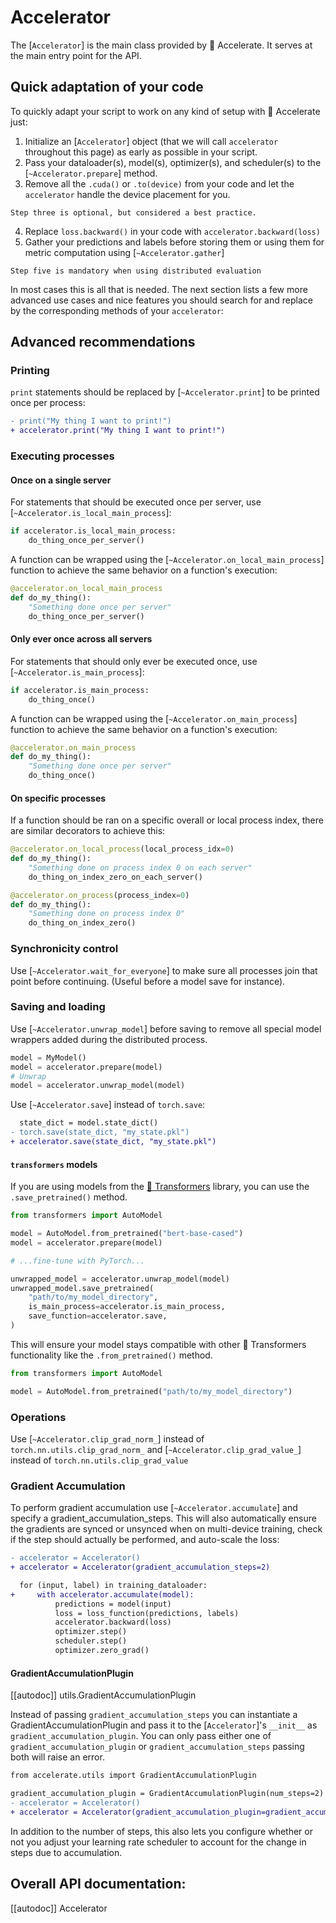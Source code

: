 <!--Copyright 2021 The HuggingFace Team. All rights reserved.

Licensed under the Apache License, Version 2.0 (the "License"); you may not use this file except in compliance with
the License. You may obtain a copy of the License at

http://www.apache.org/licenses/LICENSE-2.0

Unless required by applicable law or agreed to in writing, software distributed under the License is distributed on
an "AS IS" BASIS, WITHOUT WARRANTIES OR CONDITIONS OF ANY KIND, either express or implied. See the License for the
specific language governing permissions and limitations under the License.

⚠️ Note that this file is in Markdown but contain specific syntax for our doc-builder (similar to MDX) that may not be
rendered properly in your Markdown viewer.
-->

# Accelerator

The [`Accelerator`] is the main class provided by 🤗 Accelerate. 
It serves at the main entry point for the API. 

## Quick adaptation of your code

To quickly adapt your script to work on any kind of setup with 🤗 Accelerate just:

1. Initialize an [`Accelerator`] object (that we will call `accelerator` throughout this page) as early as possible in your script.
2. Pass your dataloader(s), model(s), optimizer(s), and scheduler(s) to the [`~Accelerator.prepare`] method.
3. Remove all the `.cuda()` or `.to(device)` from your code and let the `accelerator` handle the device placement for you. 

<Tip>

    Step three is optional, but considered a best practice.

</Tip>

4. Replace `loss.backward()` in your code with `accelerator.backward(loss)`
5. Gather your predictions and labels before storing them or using them for metric computation using [`~Accelerator.gather`]

<Tip warning={true}>

    Step five is mandatory when using distributed evaluation
    
</Tip>

In most cases this is all that is needed. The next section lists a few more advanced use cases and nice features
you should search for and replace by the corresponding methods of your `accelerator`:

## Advanced recommendations

### Printing

`print` statements should be replaced by [`~Accelerator.print`] to be printed once per process:

```diff
- print("My thing I want to print!")
+ accelerator.print("My thing I want to print!")
```

### Executing processes

#### Once on a single server

For statements that should be executed once per server, use [`~Accelerator.is_local_main_process`]:

```python
if accelerator.is_local_main_process:
    do_thing_once_per_server()
```

A function can be wrapped using the [`~Accelerator.on_local_main_process`] function to achieve the same 
behavior on a function's execution:

```python
@accelerator.on_local_main_process
def do_my_thing():
    "Something done once per server"
    do_thing_once_per_server()
```

#### Only ever once across all servers

For statements that should only ever be executed once, use [`~Accelerator.is_main_process`]:

```python
if accelerator.is_main_process:
    do_thing_once()
```

A function can be wrapped using the [`~Accelerator.on_main_process`] function to achieve the same 
behavior on a function's execution:

```python
@accelerator.on_main_process
def do_my_thing():
    "Something done once per server"
    do_thing_once()
```

#### On specific processes

If a function should be ran on a specific overall or local process index, there are similar decorators 
to achieve this:

```python
@accelerator.on_local_process(local_process_idx=0)
def do_my_thing():
    "Something done on process index 0 on each server"
    do_thing_on_index_zero_on_each_server()
```

```python
@accelerator.on_process(process_index=0)
def do_my_thing():
    "Something done on process index 0"
    do_thing_on_index_zero()
```

### Synchronicity control

Use [`~Accelerator.wait_for_everyone`] to make sure all processes join that point before continuing. (Useful before a model save for instance).

### Saving and loading

Use [`~Accelerator.unwrap_model`] before saving to remove all special model wrappers added during the distributed process. 

```python
model = MyModel()
model = accelerator.prepare(model)
# Unwrap
model = accelerator.unwrap_model(model)
```

Use [`~Accelerator.save`] instead of `torch.save`:

```diff
  state_dict = model.state_dict()
- torch.save(state_dict, "my_state.pkl")
+ accelerator.save(state_dict, "my_state.pkl")
```

#### `transformers` models

If you are using models from the [🤗 Transformers](https://huggingface.co/docs/transformers/) library, you can use the `.save_pretrained()` method.

```python
from transformers import AutoModel

model = AutoModel.from_pretrained("bert-base-cased")
model = accelerator.prepare(model)

# ...fine-tune with PyTorch...

unwrapped_model = accelerator.unwrap_model(model)
unwrapped_model.save_pretrained(
    "path/to/my_model_directory",
    is_main_process=accelerator.is_main_process,
    save_function=accelerator.save,
)
```

This will ensure your model stays compatible with other 🤗 Transformers functionality like the `.from_pretrained()` method.

```python
from transformers import AutoModel

model = AutoModel.from_pretrained("path/to/my_model_directory")
```

### Operations

Use [`~Accelerator.clip_grad_norm_`] instead of ``torch.nn.utils.clip_grad_norm_`` and [`~Accelerator.clip_grad_value_`] instead of ``torch.nn.utils.clip_grad_value``

### Gradient Accumulation

To perform gradient accumulation use [`~Accelerator.accumulate`] and specify a gradient_accumulation_steps. 
This will also automatically ensure the gradients are synced or unsynced when on 
multi-device training, check if the step should actually be performed, and auto-scale the loss:

```diff
- accelerator = Accelerator()
+ accelerator = Accelerator(gradient_accumulation_steps=2)

  for (input, label) in training_dataloader:
+     with accelerator.accumulate(model):
          predictions = model(input)
          loss = loss_function(predictions, labels)
          accelerator.backward(loss)
          optimizer.step()
          scheduler.step()
          optimizer.zero_grad()
```
#### GradientAccumulationPlugin
[[autodoc]] utils.GradientAccumulationPlugin


Instead of passing `gradient_accumulation_steps` you can instantiate a GradientAccumulationPlugin and pass it to the [`Accelerator`]'s `__init__`
as `gradient_accumulation_plugin`. You can only pass either one of `gradient_accumulation_plugin` or `gradient_accumulation_steps` passing both will raise an error.
```diff
from accelerate.utils import GradientAccumulationPlugin

gradient_accumulation_plugin = GradientAccumulationPlugin(num_steps=2)
- accelerator = Accelerator()
+ accelerator = Accelerator(gradient_accumulation_plugin=gradient_accumulation_plugin)
```

In addition to the number of steps, this also lets you configure whether or not you adjust your learning rate scheduler to account for the change in steps due to accumulation.

## Overall API documentation:

[[autodoc]] Accelerator
